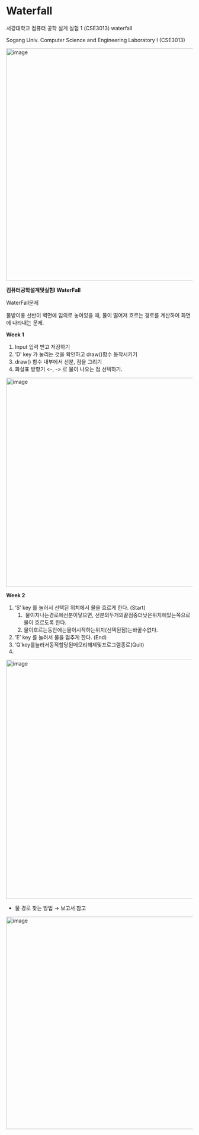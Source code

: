 # Waterfall
서강대학교 컴퓨터 공학 설계 실험 1 (CSE3013) waterfall

Sogang Univ. Computer Science and Engineering Laboratory I (CSE3013) 

<img width="626" alt="image" src="https://user-images.githubusercontent.com/72432673/212212260-929929da-7c1a-4620-8f7f-880bed4ca5a7.png">

**컴퓨터공학설계및실험I WaterFall** 

WaterFall문제

물받이용 선반이 벽면에 임의로 놓여있을 때, 물이 떨어져 흐르는 경로를 계산하여 화면에 나타내는 문제.

**Week 1** 

1. Input 입력 받고 저장하기
2. ‘D’ key 가 눌리는 것을 확인하고 draw()함수 동작시키기
3. draw() 함수 내부에서 선분, 점을 그리기
4. 화살표 방향기 <-, -> 로 물이 나오는 점 선택하기.

<img width="563" alt="image" src="https://user-images.githubusercontent.com/72432673/212212227-66a118d7-5b05-4149-8af9-cd617bf28069.png">

**Week 2** 

1. ‘S’ key 를 눌러서 선택된 위치에서 물을 흐르게 한다. (Start)
    1.  물이지나는경로에선분이닿으면, 선분의두개의끝점중더낮은위치에있는쪽으로 물이 흐르도록 한다.
    2. 물이흐르는동안에는물이시작하는위치(선택된점)는바꿀수없다.
2. ’E’ key 를 눌러서 물을 멈추게 한다. (End)
3. ‘Q’key를눌러서동적할당된메모리해제및프로그램종료(Quit)
4. 
<img width="644" alt="image" src="https://user-images.githubusercontent.com/72432673/212212180-12af6630-de50-43ea-8dd3-3c35a4d2c856.png">

- 물 경로 찾는 방법 → 보고서 참고

<img width="572" alt="image" src="https://user-images.githubusercontent.com/72432673/212212200-ce269505-1455-4fa5-a5d0-6835bf7b45cc.png">
